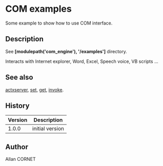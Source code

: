 # COM examples

Some example to show how to use COM interface.

## Description

  <p>See <b>[modulepath('com_engine'), '/examples']</b> directory.</p>
  <p>Interacts with Internet explorer, Word, Excel, Speech voice, VB scripts ...</p>

## See also

[actxserver](actxserver.md), [set](COM_set.md), [get](COM_get.md), [invoke](COM_invoke.md).

## History

| Version | Description     |
| ------- | --------------- |
| 1.0.0   | initial version |

## Author

Allan CORNET
